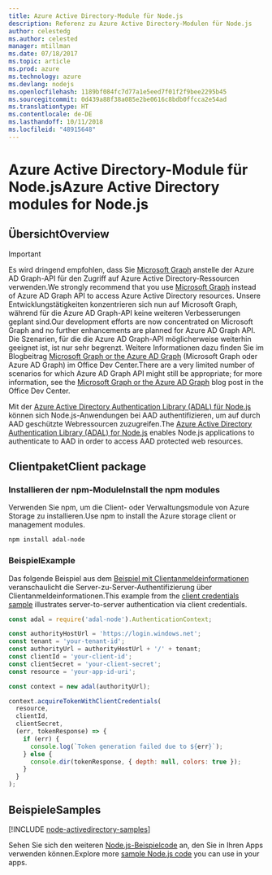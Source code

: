 ```yaml
---
title: Azure Active Directory-Module für Node.js
description: Referenz zu Azure Active Directory-Modulen für Node.js
author: celestedg
ms.author: celested
manager: mtillman
ms.date: 07/18/2017
ms.topic: article
ms.prod: azure
ms.technology: azure
ms.devlang: nodejs
ms.openlocfilehash: 1189bf084fc7d77a1e5eed7f01f2f9bee2295b45
ms.sourcegitcommit: 0d439a88f38a085e2be0616c8bdb0ffcca2e54ad
ms.translationtype: HT
ms.contentlocale: de-DE
ms.lasthandoff: 10/11/2018
ms.locfileid: "48915648"
---
```

# <a name="azure-active-directory-modules-for-nodejs"></a><span data-ttu-id="3b55a-103">Azure Active Directory-Module für Node.js</span><span class="sxs-lookup"><span data-stu-id="3b55a-103">Azure Active Directory modules for Node.js</span></span>

## <a name="overview"></a><span data-ttu-id="3b55a-104">Übersicht</span><span class="sxs-lookup"><span data-stu-id="3b55a-104">Overview</span></span>

> [!IMPORTANT]
> <span data-ttu-id="3b55a-105">Es wird dringend empfohlen, dass Sie [Microsoft Graph](https://graph.microsoft.io/) anstelle der Azure AD Graph-API für den Zugriff auf Azure Active Directory-Ressourcen verwenden.</span><span class="sxs-lookup"><span data-stu-id="3b55a-105">We strongly recommend that you use [Microsoft Graph](https://graph.microsoft.io/) instead of Azure AD Graph API to access Azure Active Directory resources.</span></span> <span data-ttu-id="3b55a-106">Unsere Entwicklungstätigkeiten konzentrieren sich nun auf Microsoft Graph, während für die Azure AD Graph-API keine weiteren Verbesserungen geplant sind.</span><span class="sxs-lookup"><span data-stu-id="3b55a-106">Our development efforts are now concentrated on Microsoft Graph and no further enhancements are planned for Azure AD Graph API.</span></span> <span data-ttu-id="3b55a-107">Die Szenarien, für die die Azure AD Graph-API möglicherweise weiterhin geeignet ist, ist nur sehr begrenzt. Weitere Informationen dazu finden Sie im Blogbeitrag [Microsoft Graph or the Azure AD Graph](https://dev.office.com/blogs/microsoft-graph-or-azure-ad-graph) (Microsoft Graph oder Azure AD Graph) im Office Dev Center.</span><span class="sxs-lookup"><span data-stu-id="3b55a-107">There are a very limited number of scenarios for which Azure AD Graph API might still be appropriate; for more information, see the [Microsoft Graph or the Azure AD Graph](https://dev.office.com/blogs/microsoft-graph-or-azure-ad-graph) blog post in the Office Dev Center.</span></span>

<span data-ttu-id="3b55a-108">Mit der [Azure Active Directory Authentication Library (ADAL) für Node.js](https://www.npmjs.com/package/adal-node) können sich Node.js-Anwendungen bei AAD authentifizieren, um auf durch AAD geschützte Webressourcen zuzugreifen.</span><span class="sxs-lookup"><span data-stu-id="3b55a-108">The [Azure Active Directory Authentication Library (ADAL) for Node.js](https://www.npmjs.com/package/adal-node) enables Node.js applications to authenticate to AAD in order to access AAD protected web resources.</span></span>

## <a name="client-package"></a><span data-ttu-id="3b55a-109">Clientpaket</span><span class="sxs-lookup"><span data-stu-id="3b55a-109">Client package</span></span>

### <a name="install-the-npm-modules"></a><span data-ttu-id="3b55a-110">Installieren der npm-Module</span><span class="sxs-lookup"><span data-stu-id="3b55a-110">Install the npm modules</span></span>

<span data-ttu-id="3b55a-111">Verwenden Sie npm, um die Client- oder Verwaltungsmodule von Azure Storage zu installieren.</span><span class="sxs-lookup"><span data-stu-id="3b55a-111">Use npm to install the Azure storage client or management modules.</span></span>

```bash
npm install adal-node
```   

### <a name="example"></a><span data-ttu-id="3b55a-112">Beispiel</span><span class="sxs-lookup"><span data-stu-id="3b55a-112">Example</span></span>

<span data-ttu-id="3b55a-113">Das folgende Beispiel aus dem [Beispiel mit Clientanmeldeinformationen](https://github.com/MSOpenTech/azure-activedirectory-library-for-nodejs/blob/master/sample/client-credentials-sample.js) veranschaulicht die Server-zu-Server-Authentifizierung über Clientanmeldeinformationen.</span><span class="sxs-lookup"><span data-stu-id="3b55a-113">This example from the [client credentials sample](https://github.com/MSOpenTech/azure-activedirectory-library-for-nodejs/blob/master/sample/client-credentials-sample.js) illustrates server-to-server authentication via client credentials.</span></span>

```javascript
const adal = require('adal-node').AuthenticationContext;

const authorityHostUrl = 'https://login.windows.net';
const tenant = 'your-tenant-id';
const authorityUrl = authorityHostUrl + '/' + tenant;
const clientId = 'your-client-id';
const clientSecret = 'your-client-secret';
const resource = 'your-app-id-uri';

const context = new adal(authorityUrl);

context.acquireTokenWithClientCredentials(
  resource,
  clientId,
  clientSecret,
  (err, tokenResponse) => {
    if (err) {
      console.log(`Token generation failed due to ${err}`);
    } else {
      console.dir(tokenResponse, { depth: null, colors: true });
    }
  }
);
```

## <a name="samples"></a><span data-ttu-id="3b55a-114">Beispiele</span><span class="sxs-lookup"><span data-stu-id="3b55a-114">Samples</span></span>

[!INCLUDE [node-activedirectory-samples](../docs-ref-conceptual/includes/activedirectory-samples.md)]

<span data-ttu-id="3b55a-115">Sehen Sie sich den weiteren [Node.js-Beispielcode](https://azure.microsoft.com/resources/samples/?platform=nodejs) an, den Sie in Ihren Apps verwenden können.</span><span class="sxs-lookup"><span data-stu-id="3b55a-115">Explore more [sample Node.js code](https://azure.microsoft.com/resources/samples/?platform=nodejs) you can use in your apps.</span></span>
